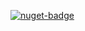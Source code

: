 [![nuget-badge](https://img.shields.io/badge/nuget-active-blue.svg)](https://www.nuget.org/packages/NequeoFFmpeg)
